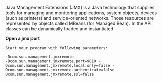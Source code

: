 Java Management Extensions (JMX) is a Java technology that supplies tools for managing and monitoring applications, system objects, devices (such as printers) and service-oriented networks. 
Those resources are represented by objects called MBeans (for Managed Bean). In the API, classes can be dynamically loaded and instantiated. 

**Open a jmx port**

	Start your program with following parameters:

    -Dcom.sun.management.jmxremote 
    -Dcom.sun.management.jmxremote.port=9010 -Dcom.sun.management.jmxremote.local.only=false -Dcom.sun.management.jmxremote.authenticate=false -Dcom.sun.management.jmxremote.ssl=false